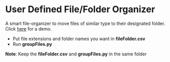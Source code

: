 # User Defined File/Folder Organizer
A smart file-organizer to move files of similar type to their designated folder. Click [here](https://youtu.be/CMVqqkc61ms) for a demo.

- Put file extensions and folder names you want in **fileFolder.csv**
- Run **groupFiles.py**

**Note**: Keep the **fileFolder.csv** and **groupFiles.py** in the same folder
